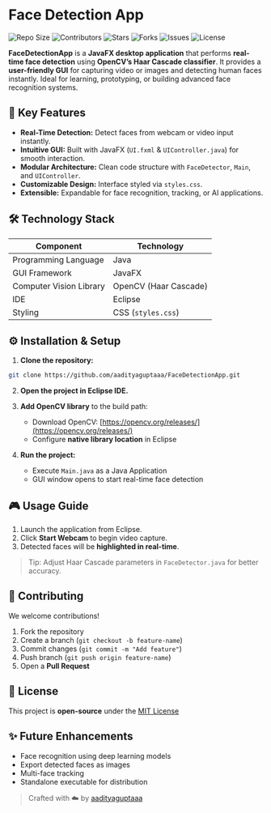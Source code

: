 # Face Detection App 

![Repo Size](https://img.shields.io/github/repo-size/aadityaguptaaa/FaceDetectionApp?color=blue)
![Contributors](https://img.shields.io/github/contributors/aadityaguptaaa/FaceDetectionApp?color=green)
![Stars](https://img.shields.io/github/stars/aadityaguptaaa/FaceDetectionApp?style=social)
![Forks](https://img.shields.io/github/forks/aadityaguptaaa/FaceDetectionApp?style=social)
![Issues](https://img.shields.io/github/issues/aadityaguptaaa/FaceDetectionApp)
![License](https://img.shields.io/github/license/aadityaguptaaa/FaceDetectionApp)



**FaceDetectionApp** is a **JavaFX desktop application** that performs **real-time face detection** using **OpenCV’s Haar Cascade classifier**. It provides a **user-friendly GUI** for capturing video or images and detecting human faces instantly. Ideal for learning, prototyping, or building advanced face recognition systems.  



## 🚀 Key Features
- **Real-Time Detection:** Detect faces from webcam or video input instantly.  
- **Intuitive GUI:** Built with JavaFX (`UI.fxml` & `UIController.java`) for smooth interaction.  
- **Modular Architecture:** Clean code structure with `FaceDetector`, `Main`, and `UIController`.  
- **Customizable Design:** Interface styled via `styles.css`.  
- **Extensible:** Expandable for face recognition, tracking, or AI applications.  




## 🛠️ Technology Stack
| Component | Technology |
|-----------|------------|
| Programming Language | Java |
| GUI Framework | JavaFX |
| Computer Vision Library | OpenCV (Haar Cascade) |
| IDE | Eclipse |
| Styling | CSS (`styles.css`) |



## ⚙️ Installation & Setup
1. **Clone the repository:**  
```bash
git clone https://github.com/aadityaguptaaa/FaceDetectionApp.git
```

2. **Open the project in Eclipse IDE.**

3. **Add OpenCV library** to the build path:  
   - Download OpenCV: [https://opencv.org/releases/](https://opencv.org/releases/)  
   - Configure **native library location** in Eclipse  

4. **Run the project:**  
   - Execute `Main.java` as a Java Application  
   - GUI window opens to start real-time face detection  




## 🎮 Usage Guide
1. Launch the application from Eclipse.  
2. Click **Start Webcam** to begin video capture.  
3. Detected faces will be **highlighted in real-time**.  

> Tip: Adjust Haar Cascade parameters in `FaceDetector.java` for better accuracy.  




## 🤝 Contributing
We welcome contributions!  
1. Fork the repository  
2. Create a branch (`git checkout -b feature-name`)  
3. Commit changes (`git commit -m "Add feature"`)  
4. Push branch (`git push origin feature-name`)  
5. Open a **Pull Request**  




## 📄 License
This project is **open-source** under the [MIT License](LICENSE)




## ✨ Future Enhancements
- Face recognition using deep learning models  
- Export detected faces as images  
- Multi-face tracking  
- Standalone executable for distribution  




> Crafted with ☁️ by [aadityaguptaaa](https://github.com/aadityaguptaaa)
